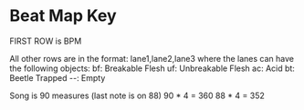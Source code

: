 # Beat Map Key

FIRST ROW is BPM

All other rows are in the format: lane1,lane2,lane3 where the lanes can have the following objects:
bf: Breakable Flesh
uf: Unbreakable Flesh
ac: Acid
bt: Beetle Trapped
--: Empty

Song is 90 measures (last note is on 88)
90 * 4 = 360
88 * 4 = 352
